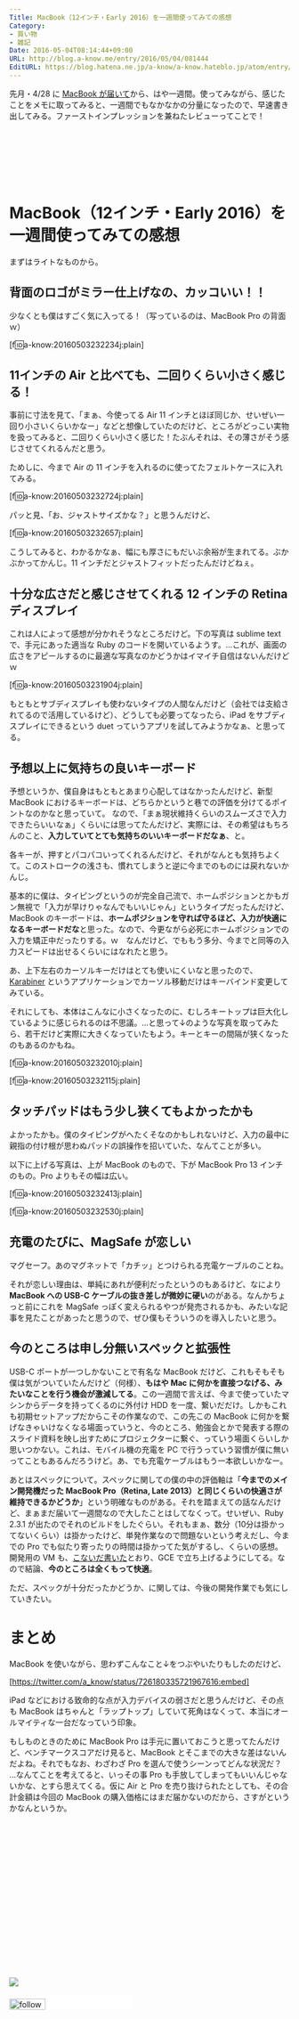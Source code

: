 ```yaml
---
Title: MacBook（12インチ・Early 2016）を一週間使ってみての感想
Category:
- 買い物
- 雑記
Date: 2016-05-04T08:14:44+09:00
URL: http://blog.a-know.me/entry/2016/05/04/081444
EditURL: https://blog.hatena.ne.jp/a-know/a-know.hateblo.jp/atom/entry/6653812171394264431
---
```


先月・4/28 に [MacBook が届いて](https://blog.a-know.me/entry/2016/04/28/223616)から、はや一週間。使ってみながら、感じたことをメモに取ってみると、一週間でもなかなかの分量になったので、早速書き出してみる。ファーストインプレッションを兼ねたレビューってことで！



<!-- more -->


<script async src="//pagead2.googlesyndication.com/pagead/js/adsbygoogle.js"></script>
<!-- article-top -->
<ins class="adsbygoogle"
     style="display:inline-block;width:728px;height:90px"
     data-ad-client="ca-pub-3463034538369189"
     data-ad-slot="8367620130"></ins>
<script>
(adsbygoogle = window.adsbygoogle || []).push({});
</script>


# MacBook（12インチ・Early 2016）を一週間使ってみての感想

まずはライトなものから。

## 背面のロゴがミラー仕上げなの、カッコいい！！

少なくとも僕はすごく気に入ってる！（写っているのは、MacBook Pro の背面ｗ）


[f:id:a-know:20160503232234j:plain]


## 11インチの Air と比べても、二回りくらい小さく感じる！

事前に寸法を見て、「まぁ、今使ってる Air 11 インチとほぼ同じか、せいぜい一回り小さいくらいかなー」などと想像していたのだけど、ところがどっこい実物を扱ってみると、二回りくらい小さく感じた！たぶんそれは、その薄さがそう感じさせてくれるんだと思う。


ためしに、今まで Air の 11 インチを入れるのに使ってたフェルトケースに入れてみる。


[f:id:a-know:20160503232724j:plain]


パッと見、「お、ジャストサイズかな？」と思うんだけど、


[f:id:a-know:20160503232657j:plain]


こうしてみると、わかるかなぁ、幅にも厚さにもだいぶ余裕が生まれてる。ぶかぶかってかんじ。11 インチだとジャストフィットだったんだけどねぇ。


## 十分な広さだと感じさせてくれる 12 インチの Retina ディスプレイ
これは人によって感想が分かれそうなところだけど。下の写真は sublime text で、手元にあった適当な Ruby のコードを開いているようす。...これが、画面の広さをアピールするのに最適な写真なのかどうかはイマイチ自信はないんだけどｗ


[f:id:a-know:20160503231904j:plain]


もともとサブディスプレイも使わないタイプの人間なんだけど（会社では支給されてるので活用しているけど）、どうしても必要ってなったら、iPad をサブディスプレイにできるという duet っていうアプリを試してみようかなぁ、と思ってる。


## 予想以上に気持ちの良いキーボード
予想というか、僕自身はもともとあまり心配してはなかったんだけど、新型 MacBook におけるキーボードは、どちらかというと巷での評価を分けてるポイントなのかなと思っていて。
なので、「まぁ現状維持くらいのスムーズさで入力できたらいいなぁ」くらいには思ってたんだけど、実際には、その希望はもちろんのこと、**入力していてとても気持ちのいいキーボードだなぁ**、と。


各キーが、押すとパコパコいってくれるんだけど、それがなんとも気持ちよくて。このストロークの浅さも、慣れてしまうと逆に今までのものには戻れないかんじ。


基本的に僕は、タイピングというのが完全自己流で、ホームポジションとかもガン無視で「入力が早けりゃなんでもいいじゃん」というタイプだったんだけど、MacBook のキーボードは、**ホームポジションを守れば守るほど、入力が快適になるキーボードだな**と思った。なので、今更ながら必死にホームポジションでの入力を矯正中だったりする。ｗ　なんだけど、でももう多分、今までと同等の入力スピードは出せるくらいにはなれたと思う。

あ、上下左右のカーソルキーだけはとても使いにくいなと思ったので、[Karabiner](https://pqrs.org/osx/karabiner/) というアプリケーションでカーソル移動だけはキーバインド変更してみている。


それにしても、本体はこんなに小さくなったのに、むしろキートップは巨大化しているように感じられるのは不思議。...と思って↓のような写真を取ってみたら、若干だけど実際に大きくなっていたもよう。キーとキーの間隔が狭くなったのもあるのかもね。


[f:id:a-know:20160503232010j:plain]


[f:id:a-know:20160503232115j:plain]


## タッチパッドはもう少し狭くてもよかったかも

よかったかも。僕のタイピングがへたくそなのかもしれないけど、入力の最中に親指の付け根が思わぬパッドの誤操作を招いていた、なんてことが多い。


以下に上げる写真は、上が MacBook のもので、下が MacBook Pro 13 インチのもの。Pro よりもその幅は広い。


[f:id:a-know:20160503232413j:plain]


[f:id:a-know:20160503232530j:plain]



## 充電のたびに、MagSafe が恋しい
マグセーフ。あのマグネットで「カチッ」とつけられる充電ケーブルのことね。

それが恋しい理由は、単純にあれが便利だったというのもあるけど、なにより <b>MacBook への USB-C ケーブルの抜き差しが微妙に硬い</b>のがある。なんかちょっと前にこれを MagSafe っぽく変えられるやつが発売されるかも、みたいな記事を見たことがあったと思うので、ぜひ僕もそういうのを導入したいと思う。


## 今のところは申し分無いスペックと拡張性
USB-C ポートが一つしかないことで有名な MacBook だけど、これもそもそも僕は気がついていたんだけど（何様）、**もはや Mac に何かを直接つなげる、みたいなことを行う機会が激減してる**。この一週間で言えば、今まで使っていたマシンからデータを持ってくるのに外付け HDD を一度、繋いだだけ。しかもこれも初期セットアップだからこその作業なので、この先この MacBook に何かを繋げなきゃいけなくなる場面っていうと、今のところ、勉強会とかで発表する際のスライド資料を映し出すためにプロジェクターに繋ぐ、っていう場面くらいしか思いつかない。これは、モバイル機の充電を PC で行うっていう習慣が僕に無いってこともあるんだろうけど。あ、でも充電ケーブルはもう一本欲しいかなー。


あとはスペックについて。スペックに関しての僕の中の評価軸は「**今までのメイン開発機だった MacBook Pro（Retina, Late 2013）と同じくらいの快適さが維持できるかどうか**」という明確なものがある。それを踏まえての話なんだけど、まぁまだ届いて一週間なので大したことはしてなくって。せいぜい、Ruby 2.3.1 が出たのでそれのビルドをしたぐらい。それもまぁ、数分（10分は掛かってないくらい）は掛かったけど、単発作業なので問題ないという考えだし、今までの Pro でも似たり寄ったりの時間は掛かってた気がするし、くらいの感想。開発用の VM も、[こないだ書いた](https://blog.a-know.me/entry/2016/04/12/071739)とおり、GCE で立ち上げるようにしてる。なので結論、**今のところは全くもって快適**。


ただ、スペックが十分だったかどうか、に関しては、今後の開発作業でも気にしていきたい。


# まとめ
MacBook を使いながら、思わずこんなこと↓をつぶやいたりもしたのだけど、



[https://twitter.com/a_know/status/726180335721967616:embed]



iPad などにおける致命的な点が入力デバイスの弱さだと思うんだけど、その点も MacBook はちゃんと「ラップトップ」していて死角はなくって、本当にオールマイティな一台だなっていう印象。


もしものときのために MacBook Pro は手元に置いておこうと思ってたんだけど、ベンチマークスコアだけ見ると、MacBook とそこまでの大きな差はないんだよね。それでもなお、わざわざ Pro を選んで使うシーンってどんな状況だ？ ...なんてことを考えてると、いっその事 Pro も手放してしまってもいいんじゃないかな、とすら思えてくる。仮に Air と Pro を売り抜けられたとしても、その合計金額は今回の MacBook の購入価格にはまだ届かないのだから、さすがというかなんというか。


<div>
<br>
<script async src="//pagead2.googlesyndication.com/pagead/js/adsbygoogle.js"></script>
<!-- article-bottom2 -->
<ins class="adsbygoogle"
     style="display:inline-block;width:300px;height:250px"
     data-ad-client="ca-pub-3463034538369189"
     data-ad-slot="5274552934"></ins>
<script>
(adsbygoogle = window.adsbygoogle || []).push({});
</script>

<a href="http://bit.ly/grass-graph" target='blank' rel="nofollow"><img src="https://cdn-ak.f.st-hatena.com/images/fotolife/a/a-know/20170405/20170405220342.png"></a>
<br>
</div>

<div>
<a href='http://cloud.feedly.com/#subscription%2Ffeed%2Fhttp%3A%2F%2Fblog.a-know.me%2Ffeed'  target='blank'><img id='feedlyFollow' src='//s3.feedly.com/img/follows/feedly-follow-rectangle-volume-small_2x.png' alt='follow us in feedly' width='65' height='20'></a>



<iframe src="//blog.hatena.ne.jp/a-know/a-know.hateblo.jp/subscribe/iframe" allowtransparency="true" frameborder="0" scrolling="no" width="150" height="28"></iframe>
</div>

